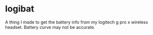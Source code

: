 # logibat

A thing I made to get the battery info from my logitech g pro x wireless headset.
Battery curve may not be accurate.
